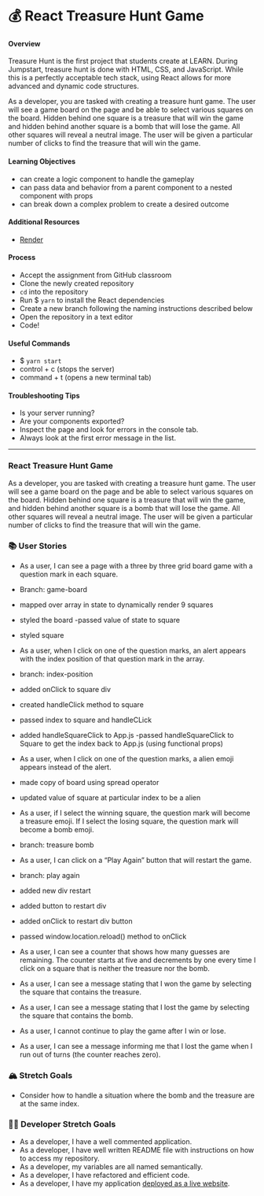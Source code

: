 # 💰 React Treasure Hunt Game

#### Overview

Treasure Hunt is the first project that students create at LEARN. During Jumpstart, treasure hunt is done with HTML, CSS, and JavaScript. While this is a perfectly acceptable tech stack, using React allows for more advanced and dynamic code structures.

As a developer, you are tasked with creating a treasure hunt game. The user will see a game board on the page and be able to select various squares on the board. Hidden behind one square is a treasure that will win the game and hidden behind another square is a bomb that will lose the game. All other squares will reveal a neutral image. The user will be given a particular number of clicks to find the treasure that will win the game.

#### Learning Objectives

- can create a logic component to handle the gameplay
- can pass data and behavior from a parent component to a nested component with props
- can break down a complex problem to create a desired outcome

#### Additional Resources

- [Render](https://render.com/docs/deploy-create-react-app)

#### Process

- Accept the assignment from GitHub classroom
- Clone the newly created repository
- `cd` into the repository
- Run $ `yarn` to install the React dependencies
- Create a new branch following the naming instructions described below
- Open the repository in a text editor
- Code!

#### Useful Commands

- $ `yarn start`
- control + c (stops the server)
- command + t (opens a new terminal tab)

#### Troubleshooting Tips

- Is your server running?
- Are your components exported?
- Inspect the page and look for errors in the console tab.
- Always look at the first error message in the list.

---

### React Treasure Hunt Game

As a developer, you are tasked with creating a treasure hunt game. The user will see a game board on the page and be able to select various squares on the board. Hidden behind one square is a treasure that will win the game, and hidden behind another square is a bomb that will lose the game. All other squares will reveal a neutral image. The user will be given a particular number of clicks to find the treasure that will win the game.

### 📚 User Stories

- As a user, I can see a page with a three by three grid board game with a question mark in each square.

- Branch: game-board
- mapped over array in state to dynamically render 9 squares
- styled the board
-passed value of state to square
- styled square

- As a user, when I click on one of the question marks, an alert appears with the index position of that question mark in the array.

- branch: index-position
- added onClick to square div
- created handleClick method to square
- passed index to square and handleCLick
- added handleSquareClick to App.js
-passed handleSquareClick to Square to get the index back to App.js (using functional props)

- As a user, when I click on one of the question marks, a alien emoji appears instead of the alert.

- made copy of board using spread operator
- updated value of square at particular index to be a alien

- As a user, if I select the winning square, the question mark will become a treasure emoji. If I select the losing square, the question mark will become a bomb emoji.

- branch: treasure bomb

- As a user, I can click on a “Play Again” button that will restart the game.

- branch: play again
- added new div restart
- added button to restart div
- added onClick to restart div button
- passed window.location.reload() method to onClick

- As a user, I can see a counter that shows how many guesses are remaining. The counter starts at five and decrements by one every time I click on a square that is neither the treasure nor the bomb.
- As a user, I can see a message stating that I won the game by selecting the square that contains the treasure.
- As a user, I can see a message stating that I lost the game by selecting the square that contains the bomb.
- As a user, I cannot continue to play the game after I win or lose.
- As a user, I can see a message informing me that I lost the game when I run out of turns (the counter reaches zero).

### 🏔 Stretch Goals

- Consider how to handle a situation where the bomb and the treasure are at the same index.

### 👩‍💻 Developer Stretch Goals

- As a developer, I have a well commented application.
- As a developer, I have well written README file with instructions on how to access my repository.
- As a developer, my variables are all named semantically.
- As a developer, I have refactored and efficient code.
- As a developer, I have my application [deployed as a live website](https://render.com/docs/deploy-create-react-app).

